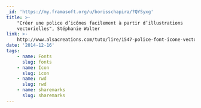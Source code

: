 ```yaml
---
_id: 'https://my.framasoft.org/u/borisschapira/?QYSyxg'
title: >-
    "Créer une police d’icônes facilement à partir d’illustrations
    vectorielles", Stéphanie Walter
link: >-
    http://www.alsacreations.com/tuto/lire/1547-police-font-icone-vectorielle-webdesign.html
date: '2014-12-16'
tags:
    - name: Fonts
      slug: fonts
    - name: Icon
      slug: icon
    - name: rwd
      slug: rwd
    - name: sharemarks
      slug: sharemarks
---
```


<div class="markdown"><p></p></div>
